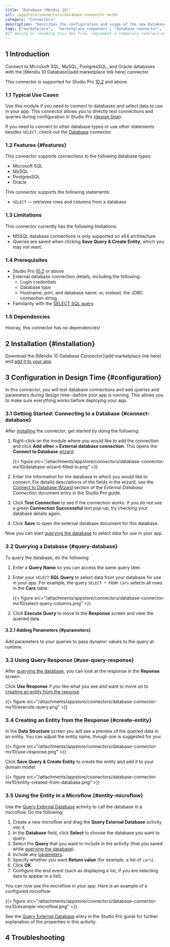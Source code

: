 ```yaml
---
title: "Database (Mendix 10)"
url: /appstore/connectors/database-connector-mx10/
category: "Connectors"
description: "Describes the configuration and usage of the new Database connector, which incorporates your external data directly in your Mendix app."
tags: ["marketplace",  "marketplace component", "database connector", "mendix 10", "studio pro 10", "query", "mssql", "mysql", "postgres", "oracle", "new"]
#If moving or renaming this doc file, implement a temporary redirect and let the respective team know they should update the URL in the product. See Mapping to Products for more details. 
---
```


## 1 Introduction

Connect to Microsoft SQL, MySQL, PostgresSQL, and Oracle databases with the [Mendix 10 Database](add marketplace link here) connector.

This connector is supported for Studio Pro [10.2](/releasenotes/studio-pro/10.2/) and above. 

### 1.1 Typical Use Cases

Use this module if you need to connect to databases and select data to use in your app. This connector allows you to directly test connections and queries during configuration in Studio Pro ([design time](#design-time)). 

If you need to connect to other database types or use other statements besides `SELECT`, check out the [Database](/appstore/connectors/database-connector/) connector.

### 1.2 Features {#features}

This connector supports connections to the following database types:

* Microsoft SQL
* MySQL
* PostgresSQL
* Oracle

This connector supports the following statements:

* `SELECT` — retrieves rows and columns from a database

### 1.3 Limitations

This connector currently has the following limitations:

* MSSQL database connections is only supported on x64 architecture.
* Queries are saved when clicking **Save Query & Create Entity**, which you may not want.

### 1.4 Prerequisites

* Studio Pro [10.2](/releasenotes/studio-pro/10.0/) or above
* External database connection details, including the following:
    * Login credentials
    * Database type
    * Hostname, port, and database name; or, instead, the JDBC connection string
* Familiarity with the [SELECT SQL query](https://www.w3schools.com/sql/sql_select.asp)

### 1.5  Dependencies

Hooray, this connector has no dependencies!

## 2 Installation {#installation}

Download the [Mendix 10 Database Connector](add marketplace link here) and [add it to your app](/appstore/general/app-store-content/#install).

## 3 Configuration in Design Time {#configuration}

In this connector, you will test database connections and add queries and parameters during design time--before your app is running. This allows you to make sure everything works before deploying your app.

### 3.1 Getting Started: Connecting to a Database {#connect-database}

After [installing](#installation) the connector, get started by doing the following:

1.  Right-click on the module where you would like to add the connection and click **Add other > External database connection**. This opens the **Connect to Database** [wizard](#wizard):

    {{< figure src="/attachments/appstore/connectors/database-connector-mx10/database-wizard-filled-in.png" >}}

2.  Enter the information for the database to which you would like to connect. For detaild descriptions of the fields in the wizard, see the [Connect to Database Wizard](/refguide/external-database-connection/#wizard) section of the *External Database Connection* document entry in the Studio Pro guide.

3.  Click **Test Connection** to see if the connection works. If you do not see a green **Connection Succcessful** text pop-up, try checking your database details again.

4.  Click **Save** to open the external database document for this database.

Now you can start [querying the database](#query-database) to select data for use in your app.

### 3.2 Querying a Database {#query-database}

To query the database, do the following:

1. Enter a **Query Name** so you can access the same query later.
2. Enter your `SELECT`  **SQL Query** to select data from your database for use in your app. For example, the query `SELECT * FROM Cars` selects all rows in the **Cars** table:

    {{< figure src="/attachments/appstore/connectors/database-connector-mx10/select-query-columns.png" >}}
3. Click **Execute Query** to move to the **Response** screen and view the queried data.

#### 3.2.1 Adding Parameters {#parameters}

Add parameters to your queries to pass dynamic values to the query at runtime.

### 3.3 Using Query Response {#use-query-response}

After [querying the database](#query-database), you can look at the response in the **Reponse** screen. 

Click **Use Response** if you like what you see and want to move on to [creating an entity from the reponse](#create-entity).

{{< figure src="/attachments/appstore/connectors/database-connector-mx10/execute-query.png" >}}

### 3.4 Creating an Entity from the Response {#create-entity}

In the **Data Structure** screen you will see a preview of the queried data in an entity. You can adjust the entity name, though one is suggested for you:

{{< figure src="/attachments/appstore/connectors/database-connector-mx10/use-response.png" >}}

Click **Save Query & Create Entity** to create the entity and add it to your domain model:

{{< figure src="/attachments/appstore/connectors/database-connector-mx10/entity-created-from-database.png" >}}

### 3.5 Using the Entity in a Microflow {#entity-microflow}

Use the [Query External Database](/refguide/query-external-database/) activity to call the database in a microflow. Do the following:

1. Create a new microflow and drag the **Query External Database** activity into it.
2. In the **Database** field, click **Select** to choose the database you want to query.
3. Select the **Query** that you want to include in the activity (that you saved while [querying the database](#query-database)).
4. Include any [parameters](#parameters).
5. Specify whether you want **Return value** (for example, a list of `cars`).
6. Click **OK**.
7. Configure the end event (such as displaying a list, if you are selecting data to appear in a list). 

You can now use the microflow in your app. Here is an example of a configured microflow:

{{< figure src="/attachments/appstore/connectors/database-connector-mx10/example-microflow.png" >}}

See the [Query External Database](/refguide/query-external-database/) entry in the Studio Pro guide for further explanation of the properties in this activity.

## 4 Troubleshooting

